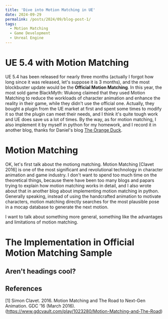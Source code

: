 ```yaml
---
title: 'Dive into Motion Matching in UE'
date: 2024-09-29
permalink: /posts/2024/09/blog-post-1/
tags:
  - Motion Matching
  - Game Development
  - Unreal Engine
---
```


UE 5.4 with Motion Matching
======

UE 5.4 has been released for nearly three months (actually I forgot how long since it was released, let's suppose it is 3 months), and the most blockbuster update would be the **Official Motion Matching**. In this year, the most sold game BlackMyth: Wukong claimed that they used Motion Matching to reduce the workloads of character animation and enhance the reality in their game, while they didn't use the official one. Actually, they bought a plugin from the UE market at first and spent some times to modify it so that the plugin can meet their needs, and I think it's quite tough work and UE does save us a lot of times. By the way, as for motion matching, I also implement it by myself in python for my homework, and I record it in another blog, thanks for Daniel's blog [The Orange Duck](https://www.theorangeduck.com/).

Motion Matching
======

OK, let's first talk about the motiong matching. Motion Matching [Clavet 2016] is one of the most significant and revolutional technology in character animation and game industry. I don't want to spend too much time on the theoretical things, because there have been too many blogs and papars trying to explain how motion matching works in detail, and I also wrote about that in another blog about implementing motion matching in python. Generally speaking, instead of using the handcrafted animation to motivate characters, motion matching directly searches for the most plausible pose in a mocap database to generate the next motion.

I want to talk about something more general, something like the advantages and limitations of motion matching. 

The Implementation in Official Motion Matching Sample
======



Aren't headings cool?
------

References
------
[1] Simon Clavet. 2016. Motion Matching and The Road to Next-Gen Animation. GDC ’16 (March 2016). (https://www.gdcvault.com/play/1023280/Motion-Matching-and-The-Road)
